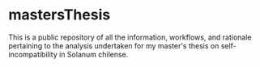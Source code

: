 # mastersThesis

This is a public repository of all the information, workflows, and rationale pertaining to the analysis undertaken for my master's thesis on self-incompatibility in Solanum chilense.
